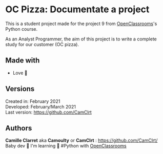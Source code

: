 OC Pizza: Documentate a project
=================

This is a student project made for the project 9 from [OpenClassrooms](https://openclassrooms.com/ )'s Python course.

As an Analyst Programmer, the aim of this project is to write a complete study for our customer (OC pizza).

## Made with

* Love 💙

## Versions

Created in:   February 2021  
Developed:    February/March 2021  
Last version: https://github.com/CamClrt

## Authors

**Camille Clarret** aka **Camoulty** or **CamClrt** : https://github.com/CamClrt/  
Baby dev 🐣 I'm learning 🐍 #Python with [OpenClassrooms](https://openclassrooms.com/ )
